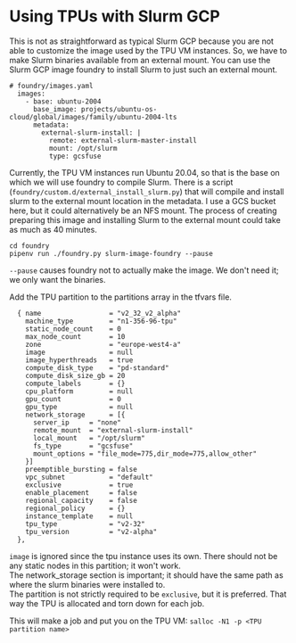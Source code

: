 # Using TPUs with Slurm GCP

This is not as straightforward as typical Slurm GCP because you are not able to
customize the image used by the TPU VM instances. So, we have to make Slurm
binaries available from an external mount. You can use the Slurm GCP image
foundry to install Slurm to just such an external mount.
```
# foundry/images.yaml
  images:
    - base: ubuntu-2004
      base_image: projects/ubuntu-os-cloud/global/images/family/ubuntu-2004-lts
      metadata:
        external-slurm-install: |
          remote: external-slurm-master-install
          mount: /opt/slurm
          type: gcsfuse
```

Currently, the TPU VM instances run Ubuntu 20.04, so that is the base on which
we will use foundry to compile Slurm. There is a script
(`foundry/custom.d/external_install_slurm.py`) that will compile and install
slurm to the external mount location in the metadata. I use a GCS bucket here,
but it could alternatively be an NFS mount. The process of creating preparing
this image and installing Slurm to the external mount could take as much as 40
minutes.

```
cd foundry
pipenv run ./foundry.py slurm-image-foundry --pause
```
`--pause` causes foundry not to actually make the image. We don't need it; we
only want the binaries.

Add the TPU partition to the partitions array in the tfvars file.
```
  { name                 = "v2_32_v2_alpha"
    machine_type         = "n1-356-96-tpu"
    static_node_count    = 0
    max_node_count       = 10
    zone                 = "europe-west4-a"
    image                = null
    image_hyperthreads   = true
    compute_disk_type    = "pd-standard"
    compute_disk_size_gb = 20
    compute_labels       = {}
    cpu_platform         = null
    gpu_count            = 0
    gpu_type             = null
    network_storage      = [{
      server_ip     = "none"
      remote_mount  = "external-slurm-install"
      local_mount   = "/opt/slurm"
      fs_type       = "gcsfuse"
      mount_options = "file_mode=775,dir_mode=775,allow_other"
    }]
    preemptible_bursting = false
    vpc_subnet           = "default"
    exclusive            = true
    enable_placement     = false
    regional_capacity    = false
    regional_policy      = {}
    instance_template    = null
    tpu_type             = "v2-32"
    tpu_version          = "v2-alpha"
  },
```

`image` is ignored since the tpu instance uses its own. There should not be any
static nodes in this partition; it won't work.  
The network_storage section is important; it should have the same path as where
the slurm binaries were installed to.  
The partition is not strictly required to be `exclusive`, but it
is preferred. That way the TPU is allocated and torn down for each job.

This will make a job and put you on the TPU VM:
`salloc -N1 -p <TPU partition name>`

